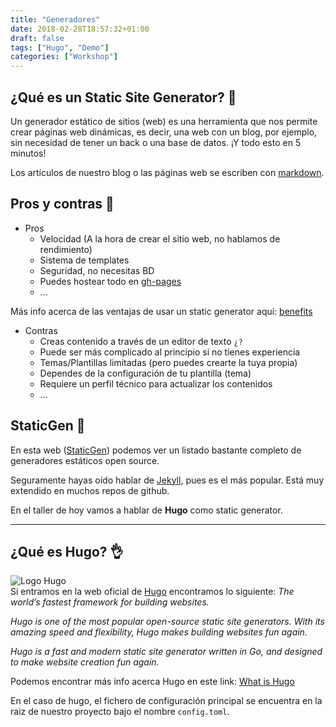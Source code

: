 ```yaml
---
title: "Generadores"
date: 2018-02-28T18:57:32+01:00
draft: false
tags: ["Hugo", "Demo"]
categories: ["Workshop"]
---
```


## ¿Qué es un Static Site Generator? 🤔
Un generador estático de sitios (web) es una herramienta que nos permite crear páginas web dinámicas, es decir,
una web con un blog, por ejemplo, sin necesidad de tener un back o una base de datos. ¡Y todo esto en 5 minutos!

Los artículos de nuestro blog o las páginas web se escriben con [markdown](https://guides.github.com/pdfs/markdown-cheatsheet-online.pdf).

<!--more-->

## Pros y contras 📌
- Pros
    - Velocidad (A la hora de crear el sitio web, no hablamos de rendimiento)
    - Sistema de templates
    - Seguridad, no necesitas BD
    - Puedes hostear todo en [gh-pages](https://pages.github.com/)
    - ...

Más info acerca de las ventajas de usar un static generator aquí: [benefits](https://gohugo.io/about/benefits/)

- Contras
    - Creas contenido a través de un editor de texto `¿?`
    - Puede ser más complicado al principio si no tienes experiencia
    - Temas/Plantillas limitadas (pero puedes crearte la tuya propia)
    - Dependes de la configuración de tu plantilla (tema)
    - Requiere un perfil técnico para actualizar los contenidos
    - ...

## StaticGen 💪
En esta web ([StaticGen](https://www.staticgen.com/)) podemos ver un listado bastante completo de generadores estáticos open source.

Seguramente hayas oído hablar de [Jekyll](https://jekyllrb.com/), pues es el más popular. Está muy extendido en muchos repos de github.

En el taller de hoy vamos a hablar de **Hugo** como static generator.

---

## ¿Qué es Hugo? 👌
![Logo Hugo](/img/hugo-logo.png)  
Si entramos en la web oficial de [Hugo](https://gohugo.io/) encontramos lo siguiente:
_The world’s fastest framework for building websites._

_Hugo is one of the most popular open-source static site generators.
With its amazing speed and flexibility, Hugo makes building websites fun again._

_Hugo is a fast and modern static site generator written in Go, and designed to make website creation fun again._  

Podemos encontrar más info acerca Hugo en este link: [What is Hugo](https://gohugo.io/about/what-is-hugo/)

En el caso de hugo, el fichero de configuración principal se encuentra en la raiz de nuestro proyecto bajo el nombre
`config.toml`.








